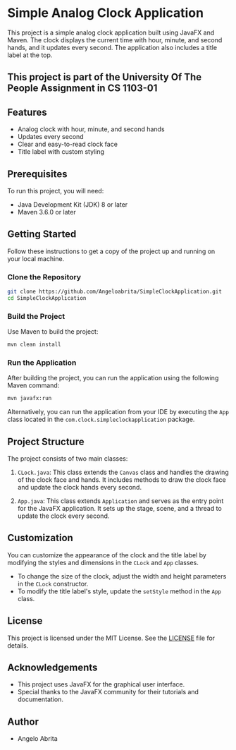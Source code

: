# Simple Analog Clock Application

This project is a simple analog clock application built using JavaFX and Maven. The clock displays the current time with hour, minute, and second hands, and it updates every second. The application also includes a title label at the top.

## This project is part of the University Of The People Assignment in CS 1103-01

## Features

- Analog clock with hour, minute, and second hands
- Updates every second
- Clear and easy-to-read clock face
- Title label with custom styling

## Prerequisites

To run this project, you will need:

- Java Development Kit (JDK) 8 or later
- Maven 3.6.0 or later

## Getting Started

Follow these instructions to get a copy of the project up and running on your local machine.

### Clone the Repository

```bash
git clone https://github.com/Angeloabrita/SimpleClockApplication.git
cd SimpleClockApplication
```

### Build the Project

Use Maven to build the project:

```bash
mvn clean install
```

### Run the Application

After building the project, you can run the application using the following Maven command:

```bash
mvn javafx:run
```

Alternatively, you can run the application from your IDE by executing the `App` class located in the `com.clock.simpleclockapplication` package.

## Project Structure

The project consists of two main classes:

1. `CLock.java`: This class extends the `Canvas` class and handles the drawing of the clock face and hands. It includes methods to draw the clock face and update the clock hands every second.

2. `App.java`: This class extends `Application` and serves as the entry point for the JavaFX application. It sets up the stage, scene, and a thread to update the clock every second.

## Customization

You can customize the appearance of the clock and the title label by modifying the styles and dimensions in the `CLock` and `App` classes.

- To change the size of the clock, adjust the width and height parameters in the `CLock` constructor.
- To modify the title label's style, update the `setStyle` method in the `App` class.

## License

This project is licensed under the MIT License. See the [LICENSE](LICENSE) file for details.

## Acknowledgements

- This project uses JavaFX for the graphical user interface.
- Special thanks to the JavaFX community for their tutorials and documentation.

## Author

- Angelo Abrita

